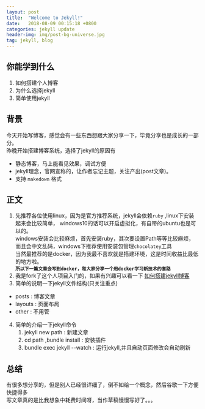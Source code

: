 ```yaml
---
layout: post
title:  "Welcome to Jekyll!"
date:   2018-08-09 00:15:18 +0800
categories: jekyll update
header-img: img/post-bg-universe.jpg
tag: jekyll, blog
---
```

## 你能学到什么
1. 如何搭建个人博客
2. 为什么选择jekyll 
3. 简单使用jekyll

## 背景
今天开始写博客，感觉会有一些东西想跟大家分享一下，毕竟分享也是成长的一部分。  
昨晚开始搭建博客系统，选择了jekyll的原因有
- 静态博客，马上能看见效果，调试方便
- jekyll理念，官网宣称的，让作者忘记主题，关注产出(post文章)。
- 支持 `makedown` 格式  

## 正文
1. 先推荐各位使用linux，因为是官方推荐系统，jekyll会依赖`ruby` ,linux下安装起来会比较简单，
windows10的话可以开启虚拟化，有自带的ubuntu也是可以的。  
windows安装会比较麻烦，首先安装ruby，其次要设置Path等等比较麻烦，而且会中文乱码，windows下推荐使用安装包管理`chocolatey`工具  
当然最推荐的是docker，因为我最不喜欢就是搭建环境，这是时间收益比最低的地方啦。  
**`所以下一篇文章会写到docker，和大家分享一个用docker学习新技术的套路`**
2. 我是fork了这个人项目入门的，如果有兴趣可以看一下 [如何搭建jekyll博客]
3. 简单的说明一下jekyll文件结构(只关注重点)
  - posts : 博客文章
  - layouts : 页面布局
  - other : 不用管
4. 简单的介绍一下jekyll命令
   1. jekyll new path : 新建文章
   2. cd path ,bundle install : 安装插件
   3. bundle exec jekyll --watch : 运行jekyll,并且自动页面修改会自动刷新
   
## 总结
有很多想分享的，但是别人已经很详细了，倒不如给一个概念，然后谷歌一下方便快捷得多  
写文章真的是比我想象中耗费时间呀，当作草稿慢慢写好了。。。

[如何搭建jekyll博客]: https://www.jianshu.com/p/e68fba58f75c

